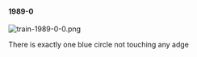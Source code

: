 #### 1989-0
![train-1989-0-0.png](https://github.com/lil-lab/nlvr/raw/master/nlvr/train/images/76/train-1989-0-0.png "train-1989-0-0.png")

There is exactly one blue circle not touching any adge